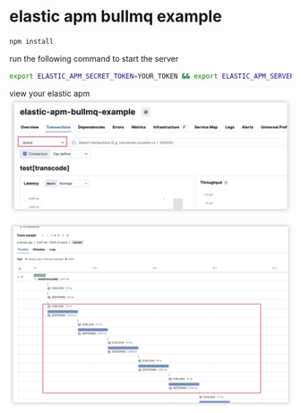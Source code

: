 # elastic apm bullmq example

```bash
npm install
```

run the following command to start the server
```bash
export ELASTIC_APM_SECRET_TOKEN=YOUR_TOKEN && export ELASTIC_APM_SERVER_URL=YOUR_URL && export NODE_OPTIONS="-r elastic-apm-node/start.js" && npm run start:dev
```

view your elastic apm
![](a.png)

![](b.png)


